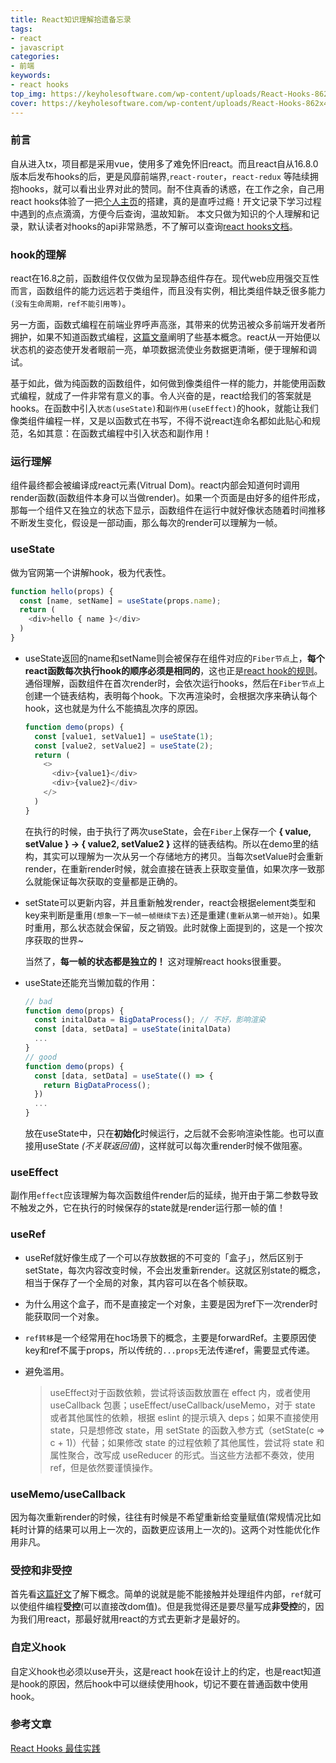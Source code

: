 ```yaml
---
title: React知识理解拾遗备忘录
tags:
- react
- javascript
categories:
- 前端
keywords:
- react hooks
top_img: https://keyholesoftware.com/wp-content/uploads/React-Hooks-862x431.png
cover: https://keyholesoftware.com/wp-content/uploads/React-Hooks-862x431.png
---
```


### 前言
自从进入tx，项目都是采用vue，使用多了难免怀旧react。而且react自从16.8.0版本后发布hooks的后，更是风靡前端界,`react-router`，`react-redux` 等陆续拥抱hooks，就可以看出业界对此的赞同。耐不住真香的诱惑，在工作之余，自己用react hooks体验了一把[个人主页](https://renwangyu.com/)的搭建，真的是直呼过瘾！开文记录下学习过程中遇到的点点滴滴，方便今后查询，温故知新。
本文只做为知识的个人理解和记录，默认读者对hooks的api非常熟悉，不了解可以查询[react hooks文档](https://zh-hans.reactjs.org/docs/hooks-intro.html)。

### hook的理解
react在16.8之前，函数组件仅仅做为呈现静态组件存在。现代web应用强交互性而言，函数组件的能力远远若于类组件，而且没有实例，相比类组件缺乏很多能力`(没有生命周期，ref不能引用等)`。

另一方面，函数式编程在前端业界呼声高涨，其带来的优势迅被众多前端开发者所拥护，如果不知道函数式编程，[这篇文章](https://blog.renwangyu.com/2020/05/19/modern-javascript-concepts-1-functional-programming/)阐明了些基本概念。react从一开始便以状态机的姿态使开发者眼前一亮，单项数据流使业务数据更清晰，便于理解和调试。

基于如此，做为纯函数的函数组件，如何做到像类组件一样的能力，并能使用函数式编程，就成了一件非常有意义的事。令人兴奋的是，react给我们的答案就是hooks。在函数中引入`状态(useState)`和`副作用(useEffect)`的hook，就能让我们像类组件编程一样，又是以函数式在书写，不得不说react连命名都如此贴心和规范，名如其意：在函数式编程中引入状态和副作用！

### 运行理解
组件最终都会被编译成react元素(Vitrual Dom)。react内部会知道何时调用render函数(函数组件本身可以当做render)。如果一个页面是由好多的组件形成，那每一个组件又在独立的状态下显示，函数组件在运行中就好像状态随着时间推移不断发生变化，假设是一部动画，那么每次的render可以理解为一帧。

### useState
做为官网第一个讲解hook，极为代表性。
```javascript
function hello(props) {
  const [name, setName] = useState(props.name);
  return (
    <div>hello { name }</div>
  )
}
```
+ useState返回的name和setName则会被保存在组件对应的`Fiber节点`上，**每个react函数每次执行hook的顺序必须是相同的**，这也正是[react hook的规则](https://zh-hans.reactjs.org/docs/hooks-rules.html)。通俗理解，函数组件在首次render时，会依次运行hooks，然后在`Fiber节点`上创建一个链表结构，表明每个hook。下次再渲染时，会根据次序来确认每个hook，这也就是为什么不能搞乱次序的原因。
  ```javascript
  function demo(props) {
    const [value1, setValue1] = useState(1);
    const [value2, setValue2] = useState(2);
    return (
      <>
        <div>{value1}</div>
        <div>{value2}</div>
      </>
    )
  }
  ```
  在执行的时候，由于执行了两次useState，会在`Fiber`上保存一个 **{ value, setValue } -> { value2, setValue2 }** 这样的链表结构。所以在demo里的结构，其实可以理解为一次从另一个存储地方的拷贝。当每次setValue时会重新render，在重新render时候，就会直接在链表上获取变量值，如果次序一致那么就能保证每次获取的变量都是正确的。

+ setState可以更新内容，并且重新触发render，react会根据element类型和key来判断是重用`(想象一下一帧一帧继续下去)`还是重建`(重新从第一帧开始)`。如果时重用，那么状态就会保留，反之销毁。此时就像上面提到的，这是一个按次序获取的世界~

  当然了，**每一帧的状态都是独立的！** 这对理解react hooks很重要。

+ useState还能充当懒加载的作用：
  ```javascript
  // bad
  function demo(props) {
    const initalData = BigDataProcess(); // 不好，影响渲染
    const [data, setData] = useState(initalData)
    ...
  }
  // good
  function demo(props) {
    const [data, setData] = useState(() => {
      return BigDataProcess();
    })
    ...
  }
  ```
  放在useState中，只在**初始化**时候运行，之后就不会影响渲染性能。也可以直接用useState *(不关联返回值)*，这样就可以每次重render时候不做阻塞。

### useEffect
副作用`effect`应该理解为每次函数组件render后的延续，抛开由于第二参数导致不触发之外，它在执行的时候保存的state就是render运行那一帧的值！

### useRef
+ useRef就好像生成了一个可以存放数据的不可变的「盒子」，然后区别于setState，每次内容改变时候，不会出发重新render。这就区别state的概念，相当于保存了一个全局的对象，其内容可以在各个帧获取。

+ 为什么用这个盒子，而不是直接定一个对象，主要是因为ref下一次render时能获取同一个对象。

+ `ref转移`是一个经常用在hoc场景下的概念，主要是forwardRef。主要原因使key和ref不属于props，所以传统的`...props`无法传递ref，需要显式传递。

+ 避免滥用。
  > useEffect对于函数依赖，尝试将该函数放置在 effect 内，或者使用 useCallback 包裹；useEffect/useCallback/useMemo，对于 state 或者其他属性的依赖，根据 eslint 的提示填入 deps；如果不直接使用 state，只是想修改 state，用 setState 的函数入参方式（setState(c => c + 1)）代替；如果修改 state 的过程依赖了其他属性，尝试将 state 和属性聚合，改写成 useReducer 的形式。当这些方法都不奏效，使用 ref，但是依然要谨慎操作。

### useMemo/useCallback
因为每次重新render的时候，往往有时候是不希望重新给变量赋值(常规情况比如耗时计算的结果可以用上一次的，函数更应该用上一次的)。这两个对性能优化作用非凡。

### 受控和非受控
首先看[这篇好文](https://goshakkk.name/controlled-vs-uncontrolled-inputs-react/)了解下概念。简单的说就是能不能接触并处理组件内部，`ref`就可以使组件编程**受控**(可以直接改dom值)。但是我觉得还是要尽量写成**非受控**的，因为我们用react，那最好就用react的方式去更新才是最好的。

### 自定义hook
自定义hook也必须以use开头，这是react hook在设计上的约定，也是react知道是hook的原因，然后hook中可以继续使用hook，切记不要在普通函数中使用hook。

### 参考文章
[React Hooks 最佳实践](https://zh-hans.reactjs.org/blog/2020/05/22/react-hooks.html)